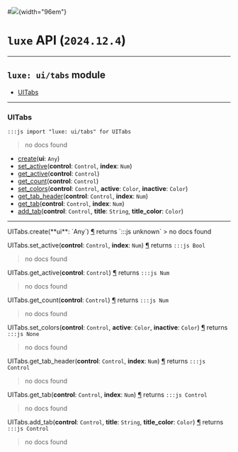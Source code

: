 #![](../../../../../../images/luxe-dark.svg){width="96em"}

# `luxe` API (`2024.12.4`)  


---

## `luxe: ui/tabs` module

- [UITabs](#uitabs)   

---

### UITabs
`:::js import "luxe: ui/tabs" for UITabs`
> no docs found

- [create](#UITabs.create)(**ui**: `Any`)
- [set_active](#UITabs.set_active+2)(**control**: `Control`, **index**: `Num`)
- [get_active](#UITabs.get_active)(**control**: `Control`)
- [get_count](#UITabs.get_count)(**control**: `Control`)
- [set_colors](#UITabs.set_colors+3)(**control**: `Control`, **active**: `Color`, **inactive**: `Color`)
- [get_tab_header](#UITabs.get_tab_header+2)(**control**: `Control`, **index**: `Num`)
- [get_tab](#UITabs.get_tab+2)(**control**: `Control`, **index**: `Num`)
- [add_tab](#UITabs.add_tab+3)(**control**: `Control`, **title**: `String`, **title_color**: `Color`)

<hr/>
<endpoint module="luxe: ui/tabs" class="UITabs" signature="create(ui : Any)"></endpoint>
<signature id="UITabs.create">UITabs.create(**ui**: `Any`)
<a class="headerlink" href="#UITabs.create" title="Permanent link">¶</a></signature>
<span class='api_ret'>returns</span> `:::js unknown`
> no docs found   

<endpoint module="luxe: ui/tabs" class="UITabs" signature="set_active(control : Control, index : Num)"></endpoint>
<signature id="UITabs.set_active+2">UITabs.set_active(**control**: `Control`, **index**: `Num`)
<a class="headerlink" href="#UITabs.set_active+2" title="Permanent link">¶</a></signature>
<span class='api_ret'>returns</span> `:::js Bool`
> no docs found   

<endpoint module="luxe: ui/tabs" class="UITabs" signature="get_active(control : Control)"></endpoint>
<signature id="UITabs.get_active">UITabs.get_active(**control**: `Control`)
<a class="headerlink" href="#UITabs.get_active" title="Permanent link">¶</a></signature>
<span class='api_ret'>returns</span> `:::js Num`
> no docs found   

<endpoint module="luxe: ui/tabs" class="UITabs" signature="get_count(control : Control)"></endpoint>
<signature id="UITabs.get_count">UITabs.get_count(**control**: `Control`)
<a class="headerlink" href="#UITabs.get_count" title="Permanent link">¶</a></signature>
<span class='api_ret'>returns</span> `:::js Num`
> no docs found   

<endpoint module="luxe: ui/tabs" class="UITabs" signature="set_colors(control : Control, active : Color, inactive : Color)"></endpoint>
<signature id="UITabs.set_colors+3">UITabs.set_colors(**control**: `Control`, **active**: `Color`, **inactive**: `Color`)
<a class="headerlink" href="#UITabs.set_colors+3" title="Permanent link">¶</a></signature>
<span class='api_ret'>returns</span> `:::js None`
> no docs found   

<endpoint module="luxe: ui/tabs" class="UITabs" signature="get_tab_header(control : Control, index : Num)"></endpoint>
<signature id="UITabs.get_tab_header+2">UITabs.get_tab_header(**control**: `Control`, **index**: `Num`)
<a class="headerlink" href="#UITabs.get_tab_header+2" title="Permanent link">¶</a></signature>
<span class='api_ret'>returns</span> `:::js Control`
> no docs found   

<endpoint module="luxe: ui/tabs" class="UITabs" signature="get_tab(control : Control, index : Num)"></endpoint>
<signature id="UITabs.get_tab+2">UITabs.get_tab(**control**: `Control`, **index**: `Num`)
<a class="headerlink" href="#UITabs.get_tab+2" title="Permanent link">¶</a></signature>
<span class='api_ret'>returns</span> `:::js Control`
> no docs found   

<endpoint module="luxe: ui/tabs" class="UITabs" signature="add_tab(control : Control, title : String, title_color : Color)"></endpoint>
<signature id="UITabs.add_tab+3">UITabs.add_tab(**control**: `Control`, **title**: `String`, **title_color**: `Color`)
<a class="headerlink" href="#UITabs.add_tab+3" title="Permanent link">¶</a></signature>
<span class='api_ret'>returns</span> `:::js Control`
> no docs found   

